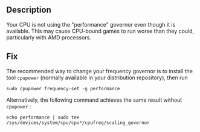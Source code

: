 ## Description

Your CPU is not using the "performance" governor even though it is available. This may cause CPU-bound games to run worse than they could, particularly with AMD processors.

## Fix

The recommended way to change your frequency governor is to install the tool `cpupower` (normally available in your distribution repository), then run 

```
sudo cpupower frequency-set -g performance
```

Alternatively, the following command achieves the same result without `cpupower` :

```
echo performance | sudo tee /sys/devices/system/cpu/cpu*/cpufreq/scaling_governor
```
